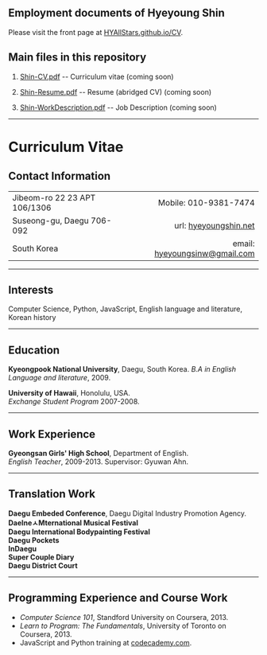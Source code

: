 ## Employment documents of Hyeyoung Shin

Please visit the front page at [HYAllStars.github.io/CV](http://HYAllStars.github.io/CV).

## Main files in this repository

1.  [Shin-CV.pdf](https://github.com/HYAllStars/CV/raw/master/Shin-CV.pdf) -- Curriculum vitae (coming soon)

2.  [Shin-Resume.pdf](https://github.com/HYAllStars/CV/raw/master/Shin-Resume.pdf) -- Resume (abridged CV) (coming soon)

3.  [Shin-WorkDescription.pdf](https://github.com/HYAllStars/CV/raw/master/Shin-WorkDescription.pdf) -- Job Description (coming soon)

-------------------------------------------------------------------------------------------

**Curriculum Vitae**
====================


## Contact Information 
|                             |                   |
|-----------------------------|------------------:|
|Jibeom-ro 22 23 APT 106/1306 | Mobile: 010-9381-7474 |
|Suseong-gu, Daegu 706-092    | url: [hyeyoungshin.net](http://hyeyoungshin.net)|
|South Korea                  | email: [hyeyoungsinw@gmail.com](mailto:hyeyoungshinw@gmail.com)|

----------------------------------------------------------------------------
## Interests

Computer Science, Python, JavaScript, English language and literature, Korean history

----------------------------------------------------------------------------

## Education

**Kyeongpook National University**, Daegu, South Korea.
*B.A in English Language and literature*, 2009.  

**University of Hawaii**, Honolulu, USA.    
*Exchange Student Program* 2007-2008.    

----------------------------------------------------------------------------
## Work Experience
**Gyeongsan Girls' High School**, Department of English.  
*English Teacher*, 2009-2013.  Supervisor: Gyuwan Ahn.  

----------------------------------------------------------------------------
## Translation Work
**Daegu Embeded Conference**, Daegu Digital Industry Promotion Agency.  
**DaeIneㅅMternational Musical Festival**   
**Daegu International Bodypainting Festival**    
**Daegu Pockets**    
**InDaegu**    
**Super Couple Diary**   
**Daegu District Court** 

----------------------------------------------------------------------------
## Programming Experience and Course Work
+ *Computer Science 101*, Standford University on Coursera, 2013.
+ *Learn to Program: The Fundamentals*, University of Toronto on Coursera, 2013.
+ JavaScript and Python training at [codecademy.com](http://www.codecademy.com/cssace54289).


